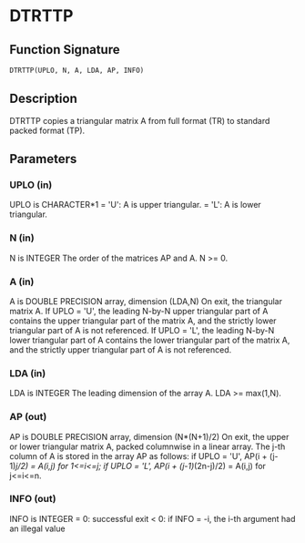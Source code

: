 # DTRTTP

## Function Signature

```fortran
DTRTTP(UPLO, N, A, LDA, AP, INFO)
```

## Description


 DTRTTP copies a triangular matrix A from full format (TR) to standard
 packed format (TP).

## Parameters

### UPLO (in)

UPLO is CHARACTER*1 = 'U': A is upper triangular. = 'L': A is lower triangular.

### N (in)

N is INTEGER The order of the matrices AP and A. N >= 0.

### A (in)

A is DOUBLE PRECISION array, dimension (LDA,N) On exit, the triangular matrix A. If UPLO = 'U', the leading N-by-N upper triangular part of A contains the upper triangular part of the matrix A, and the strictly lower triangular part of A is not referenced. If UPLO = 'L', the leading N-by-N lower triangular part of A contains the lower triangular part of the matrix A, and the strictly upper triangular part of A is not referenced.

### LDA (in)

LDA is INTEGER The leading dimension of the array A. LDA >= max(1,N).

### AP (out)

AP is DOUBLE PRECISION array, dimension (N*(N+1)/2) On exit, the upper or lower triangular matrix A, packed columnwise in a linear array. The j-th column of A is stored in the array AP as follows: if UPLO = 'U', AP(i + (j-1)*j/2) = A(i,j) for 1<=i<=j; if UPLO = 'L', AP(i + (j-1)*(2n-j)/2) = A(i,j) for j<=i<=n.

### INFO (out)

INFO is INTEGER = 0: successful exit < 0: if INFO = -i, the i-th argument had an illegal value

